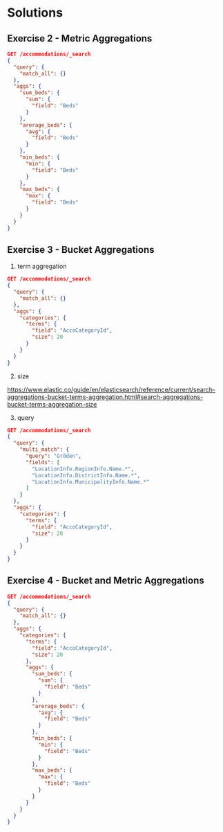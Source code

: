 # Solutions

## Exercise 2 - Metric Aggregations

```json
GET /accommodations/_search
{
  "query": {
    "match_all": {}
  },
  "aggs": {
    "sum_beds": {
      "sum": {
        "field": "Beds"
      }
    },
    "arerage_beds": {
      "avg": {
        "field": "Beds"
      }
    },
    "min_beds": {
      "min": {
        "field": "Beds"
      }
    },
    "max_beds": {
      "max": {
        "field": "Beds"
      }
    }
  }
}
```

## Exercise 3 - Bucket Aggregations

1. term aggregation

```json
GET /accommodations/_search
{
  "query": {
    "match_all": {}
  },
  "aggs": {
    "categories": {
      "terms": {
        "field": "AccoCategoryId",
        "size": 20
      }
    }
  }
}
```

2. size

https://www.elastic.co/guide/en/elasticsearch/reference/current/search-aggregations-bucket-terms-aggregation.html#search-aggregations-bucket-terms-aggregation-size

3. query

```json
GET /accommodations/_search
{
  "query": {
    "multi_match": {
      "query": "Gröden",
      "fields": [
        "LocationInfo.RegionInfo.Name.*",
        "LocationInfo.DistrictInfo.Name.*",
        "LocationInfo.MunicipalityInfo.Name.*"
      ]
    }
  },
  "aggs": {
    "categories": {
      "terms": {
        "field": "AccoCategoryId",
        "size": 20
      }
    }
  }
}
```

## Exercise 4 - Bucket and Metric Aggregations

```json
GET /accommodations/_search
{
  "query": {
    "match_all": {}
  },
  "aggs": {
    "categories": {
      "terms": {
        "field": "AccoCategoryId",
        "size": 20
      },
      "aggs": {
        "sum_beds": {
          "sum": {
            "field": "Beds"
          }
        },
        "arerage_beds": {
          "avg": {
            "field": "Beds"
          }
        },
        "min_beds": {
          "min": {
            "field": "Beds"
          }
        },
        "max_beds": {
          "max": {
            "field": "Beds"
          }
        }
      }
    }
  }
}
```
